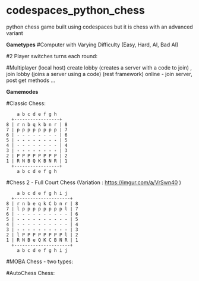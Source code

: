 # codespaces_python_chess
python chess game built using codespaces but it is chess with an advanced variant

__Gametypes__
#Computer
  with Varying Difficulty (Easy, Hard, AI, Bad AI)

#2 Player
  switches turns each round:

#Multiplayer
  (local host) create lobby (creates a server with a code to join) , join lobby (joins a server using a code)
  (rest framework) online - join server, post get methods ...



__Gamemodes__

#Classic Chess:


        a b c d e f g h
      +-----------------+
    8 | r n b q k b n r | 8
    7 | p p p p p p p p | 7
    6 | - - - - - - - - | 6
    5 | - - - - - - - - | 5
    4 | - - - - - - - - | 4
    3 | - - - - - - - - | 3
    2 | P P P P P P P P | 2
    1 | R N B Q K B N R | 1
      +-----------------+
        a b c d e f g h


#Chess 2 - Full Court Chess
(Variation : https://imgur.com/a/VrSwn40 )

    
        a b c d e f g h i j
      +---------------------+
    8 | r n b e q k C b n r | 8
    7 | l p p p p p p p p l | 7
    6 | - - - - - - - - - - | 6
    5 | - - - - - - - - - - | 5
    4 | - - - - - - - - - - | 4
    3 | - - - - - - - - - - | 3
    2 | l P P P P P P P P l | 2
    1 | R N B e Q K C B N R | 1
      +---------------------+
        a b c d e f g h i j



#MOBA Chess - two types:


#AutoChess Chess:
